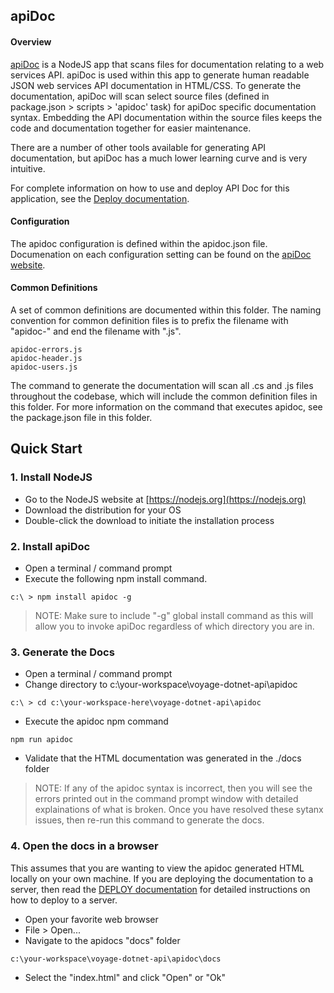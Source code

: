 ## apiDoc

#### Overview
[apiDoc](http://apidocjs.com) is a NodeJS app that scans files for documentation relating to a web services API. apiDoc is used within this app to generate human readable JSON web services API documentation in HTML/CSS. To generate the documentation, apiDoc will scan select source files (defined in package.json > scripts > 'apidoc' task) for apiDoc specific documentation syntax. Embedding the API documentation within the source files keeps the code and documentation together for easier maintenance. 

There are a number of other tools available for generating API documentation, but apiDoc has a much lower learning curve and is very intuitive. 

For complete information on how to use and deploy API Doc for this application, see the [Deploy documentation](../../readme_docs/DEPLOY.md). 

#### Configuration
The apidoc configuration is defined within the apidoc.json file. Documenation on each configuration setting can be found on the [apiDoc website](http://apidocjs.com). 

#### Common Definitions
A set of common definitions are documented within this folder. The naming convention for common definition files is to prefix the filename with "apidoc-" and end the filename with ".js". 

```
apidoc-errors.js
apidoc-header.js
apidoc-users.js
```

The command to generate the documentation will scan all .cs and .js files throughout the codebase, which will include the common definition files in this folder. For more information on the command that executes apidoc, see the package.json file in this folder. 

## Quick Start
### 1. Install NodeJS 
* Go to the NodeJS website at [https://nodejs.org](https://nodejs.org) 
* Download the distribution for your OS
* Double-click the download to initiate the installation process

### 2. Install apiDoc
* Open a terminal / command prompt 
* Execute the following npm install command. 
```
c:\ > npm install apidoc -g
```

> NOTE: Make sure to include "-g" global install command as this will allow you to invoke apiDoc regardless of which directory you are in. 

### 3. Generate the Docs
* Open a terminal / command prompt 
* Change directory to c:\your-workspace\voyage-dotnet-api\apidoc
```
c:\ > cd c:\your-workspace-here\voyage-dotnet-api\apidoc
```
* Execute the apidoc npm command

```
npm run apidoc
```

* Validate that the HTML documentation was generated in the ./docs folder

> NOTE: If any of the apidoc syntax is incorrect, then you will see the errors printed out in the command prompt window with detailed explainations of what is broken. Once you have resolved these sytanx issues, then re-run this command to generate the docs. 


### 4. Open the docs in a browser
This assumes that you are wanting to view the apidoc generated HTML locally on your own machine. If you are deploying the documentation to a server, then read the [DEPLOY documentation](../../readme_docs/DEPLOY.md) for detailed instructions on how to deploy to a server. 

* Open your favorite web browser
* File > Open...
* Navigate to the apidocs "docs" folder
```
c:\your-workspace\voyage-dotnet-api\apidoc\docs
```
* Select the "index.html" and click "Open" or "Ok"
